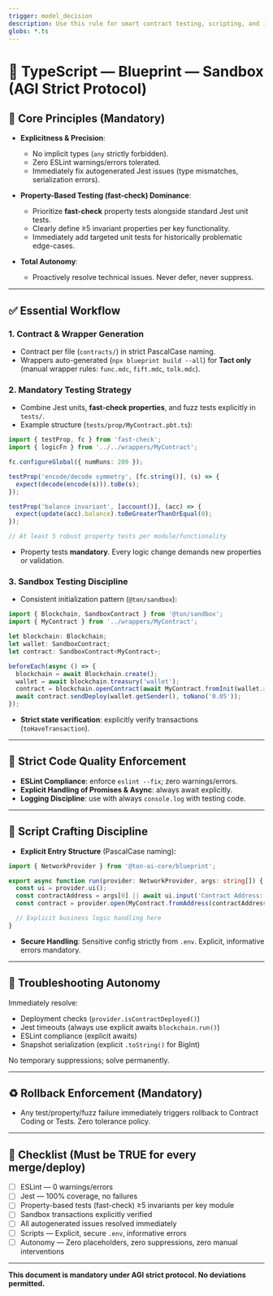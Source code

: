 ```yaml
---
trigger: model_decision
description: Use this rule for smart contract testing, scripting, and interaction with TON blockchain using TypeScript, Blueprint, and Sandbox. Always apply it when developing TypeScript code for TON.
globs: *.ts
---
```

# 🚀 TypeScript — Blueprint — Sandbox (AGI Strict Protocol)

## 🎯 Core Principles (Mandatory)

- **Explicitness & Precision**:  
  - No implicit types (`any` strictly forbidden).  
  - Zero ESLint warnings/errors tolerated.
  - Immediately fix autogenerated Jest issues (type mismatches, serialization errors).

- **Property-Based Testing (fast-check) Dominance**:  
  - Prioritize **fast-check** property tests alongside standard Jest unit tests.
  - Clearly define ≥5 invariant properties per key functionality.
  - Immediately add targeted unit tests for historically problematic edge-cases.

- **Total Autonomy**:  
  - Proactively resolve technical issues. Never defer, never suppress.

---

## ✅ Essential Workflow

### 1. **Contract & Wrapper Generation**

- Contract per file (`contracts/`) in strict PascalCase naming.
- Wrappers auto-generated (`npx blueprint build --all`) for **Tact only** (manual wrapper rules: `func.mdc`, `fift.mdc`, `tolk.mdc`).

### 2. **Mandatory Testing Strategy**

- Combine Jest units, **fast-check properties**, and fuzz tests explicitly in `tests/`.
- Example structure (`tests/prop/MyContract.pbt.ts`):

```typescript
import { testProp, fc } from 'fast-check';
import { logicFn } from '../../wrappers/MyContract';

fc.configureGlobal({ numRuns: 200 });

testProp('encode/decode symmetry', [fc.string()], (s) => {
  expect(decode(encode(s))).toBe(s);
});

testProp('balance invariant', [account()], (acc) => {
  expect(update(acc).balance).toBeGreaterThanOrEqual(0);
});

// At least 5 robust property tests per module/functionality
```

- Property tests **mandatory**. Every logic change demands new properties or validation.

### 3. **Sandbox Testing Discipline**

- Consistent initialization pattern (`@ton/sandbox`):

```typescript
import { Blockchain, SandboxContract } from '@ton/sandbox';
import { MyContract } from '../wrappers/MyContract';

let blockchain: Blockchain;
let wallet: SandboxContract;
let contract: SandboxContract<MyContract>;

beforeEach(async () => {
  blockchain = await Blockchain.create();
  wallet = await blockchain.treasury('wallet');
  contract = blockchain.openContract(await MyContract.fromInit(wallet.address));
  await contract.sendDeploy(wallet.getSender(), toNano('0.05'));
});
```

- **Strict state verification**: explicitly verify transactions (`toHaveTransaction`).

---

## 🧪 Strict Code Quality Enforcement

- **ESLint Compliance**: enforce `eslint --fix`; zero warnings/errors.
- **Explicit Handling of Promises & Async**: always await explicitly.
- **Logging Discipline**: use with always `console.log` with testing code.

---

## 📜 Script Crafting Discipline

- **Explicit Entry Structure** (PascalCase naming):

```typescript
import { NetworkProvider } from '@ton-ai-core/blueprint';

export async function run(provider: NetworkProvider, args: string[]) {
  const ui = provider.ui();
  const contractAddress = args[0] || await ui.input('Contract Address:');
  const contract = provider.open(MyContract.fromAddress(contractAddress));

  // Explicit business logic handling here
}
```

- **Secure Handling**: Sensitive config strictly from `.env`. Explicit, informative errors mandatory.

---

## 🚨 Troubleshooting Autonomy

Immediately resolve:

- Deployment checks (`provider.isContractDeployed()`)
- Jest timeouts (always use explicit awaits `blockchain.run()`)
- ESLint compliance (explicit awaits)
- Snapshot serialization (explicit `.toString()` for BigInt)

No temporary suppressions; solve permanently.

---

## ♻️ Rollback Enforcement (Mandatory)

- Any test/property/fuzz failure immediately triggers rollback to Contract Coding or Tests. Zero tolerance policy.

---

## 📌 Checklist (Must be TRUE for every merge/deploy)

- [ ] ESLint — 0 warnings/errors
- [ ] Jest — 100% coverage, no failures
- [ ] Property-based tests (fast-check) ≥5 invariants per key module
- [ ] Sandbox transactions explicitly verified
- [ ] All autogenerated issues resolved immediately
- [ ] Scripts — Explicit, secure `.env`, informative errors
- [ ] Autonomy — Zero placeholders, zero suppressions, zero manual interventions

---

**This document is mandatory under AGI strict protocol. No deviations permitted.**

